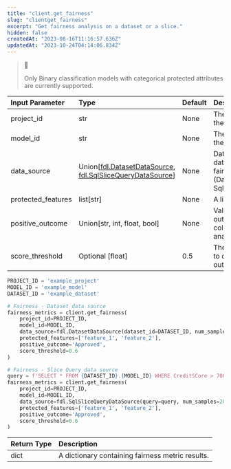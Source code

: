 ```yaml
---
title: "client.get_fairness"
slug: "clientget_fairness"
excerpt: "Get fairness analysis on a dataset or a slice."
hidden: false
createdAt: "2023-08-16T11:16:57.636Z"
updatedAt: "2023-10-24T04:14:06.834Z"
---
```

> 🚧 
> 
> Only Binary classification models with categorical protected attributes are currently supported.

| Input Parameter    | Type                                                                                                                     | Default | Description                                                                                             |
| :----------------- | :----------------------------------------------------------------------------------------------------------------------- | :------ | :------------------------------------------------------------------------------------------------------ |
| project_id         | str                                                                                                                      | None    | The unique identifier for the project.                                                                  |
| model_id           | str                                                                                                                      | None    | The unique identifier for the model.                                                                    |
| data_source        | Union\[[fdl.DatasetDataSource](ref:fdldatasetdatasource), [fdl.SqlSliceQueryDataSource](ref:fdlsqlslicequerydatasource)] | None    | DataSource for the input dataset to compute fairness on (DatasetDataSource or SqlSliceQueryDataSource). |
| protected_features | list[str]                                                                                                                | None    | A list of protected features.                                                                           |
| positive_outcome   | Union[str, int, float, bool]                                                                                             | None    | Value of the positive outcome (from the target column) for Fairness analysis.                           |
| score_threshold    | Optional [float]                                                                                                         | 0.5     | The score threshold used to calculate model outcomes.                                                   |

```python Usage
PROJECT_ID = 'example_project'
MODEL_ID = 'example_model'
DATASET_ID = 'example_dataset'

# Fairness - Dataset data source
fairness_metrics = client.get_fairness(
    project_id=PROJECT_ID,
    model_id=MODEL_ID,
    data_source=fdl.DatasetDataSource(dataset_id=DATASET_ID, num_samples=200),
    protected_features=['feature_1', 'feature_2'],
    positive_outcome='Approved',
    score_threshold=0.6
)

# Fairness - Slice Query data source
query = f'SELECT * FROM {DATASET_ID}.{MODEL_ID} WHERE CreditSCore > 700'
fairness_metrics = client.get_fairness(
    project_id=PROJECT_ID,
    model_id=MODEL_ID,
    data_source=fdl.SqlSliceQueryDataSource(query=query, num_samples=200),
    protected_features=['feature_1', 'feature_2'],
    positive_outcome='Approved',
    score_threshold=0.6
)
```

| Return Type | Description                                      |
| :---------- | :----------------------------------------------- |
| dict        | A dictionary containing fairness metric results. |